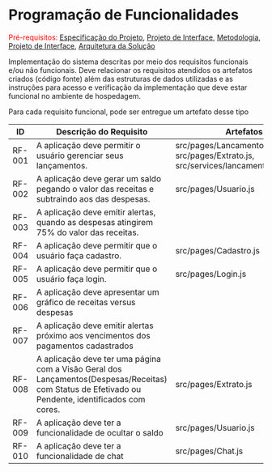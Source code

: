 # Programação de Funcionalidades

<span style="color:red">Pré-requisitos: <a href="02-Especificação do Projeto.md"> Especificação do Projeto</a></span>, <a href="04-Projeto de Interface.md"> Projeto de Interface</a>, <a href="03-Metodologia.md"> Metodologia</a>, <a href="04-Projeto de Interface.md"> Projeto de Interface</a>, <a href="05-Arquitetura da Solução.md"> Arquitetura da Solução</a>

Implementação do sistema descritas por meio dos requisitos funcionais e/ou não funcionais. Deve relacionar os requisitos atendidos os artefatos criados (código fonte) além das estruturas de dados utilizadas e as instruções para acesso e verificação da implementação que deve estar funcional no ambiente de hospedagem.

Para cada requisito funcional, pode ser entregue um artefato desse tipo

|ID    | Descrição do Requisito  | Artefatos |
|------|-----------------------------------------|----|
|RF-001| A aplicação deve permitir o usuário gerenciar seus lançamentos. | src/pages/Lancamento.js, src/pages/Extrato.js, src/services/lancamento.services.js | 
|RF-002| A aplicação deve gerar um saldo pegando o valor das receitas e subtraindo aos das despesas.   | src/pages/Usuario.js |
|RF-003| A aplicação deve emitir alertas, quando as despesas atingirem 75% do valor das receitas. | | 
|RF-004| A aplicação deve permitir que o usuário faça cadastro.  | src/pages/Cadastro.js |
|RF-005| A aplicação deve permitir que o usuário faça login.  | src/pages/Login.js |
|RF-006| A aplicação deve apresentar um gráfico de receitas versus despesas|  | 
|RF-007| A aplicação deve emitir alertas próximo aos vencimentos dos pagamentos cadastrados   |  |
|RF-008| A aplicação deve ter uma página com a Visão Geral dos Lançamentos(Despesas/Receitas) com Status de Efetivado ou Pendente, identificados com cores. | src/pages/Extrato.js | 
|RF-009| A aplicação deve ter a funcionalidade de ocultar o saldo  | src/pages/Usuario.js | 
|RF-010| A aplicação deve ter a funcionalidade de chat  | src/pages/Chat.js | 
